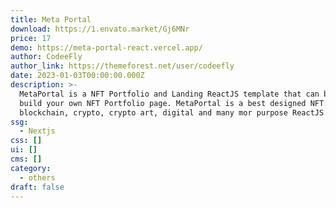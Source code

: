 ```yaml
---
title: Meta Portal
download: https://1.envato.market/Gj6MNr
price: 17
demo: https://meta-portal-react.vercel.app/
author: CodeeFly
author_link: https://themeforest.net/user/codeefly
date: 2023-01-03T00:00:00.000Z
description: >-
  MetaPortal is a NFT Portfolio and Landing ReactJS template that can be used to
  build your own NFT Portfolio page. MetaPortal is a best designed NFT
  blockchain, crypto, crypto art, digital and many mor purpose ReactJS Template.
ssg:
  - Nextjs
css: []
ui: []
cms: []
category:
  - others
draft: false
---
```

